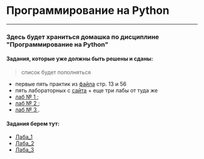 # Программирование на Python

---


### Здесь будет храниться домашка по дисциплине "Программирование на Python" ###


#### Задания, которые уже должны быть решены и сданы: ####
>список будет пополняться

- первые пять практик из [файла](https://vk.com/doc162345063_619805289?hash=33ce1eaacc53e4d106&dl=3c46e188f625140f1a) стр. 13 и 56
- пять лабораторных с [сайта](http://kispython.ru/) + еще три лабы от туда же
- [лаб № 1 ](#Parag);
- [лаб № 2 ](#Parag);
- [лаб № 3 ](#Parag).





























#### <a name="Parag"></a> Задания берем тут: ####

- [Лаба_1](https://vk.com/doc162345063_621634935?hash=25b54dcdfd617345c3&dl=df7e4ffcc742b5e966)
- [Лаба_2](https://vk.com/doc162345063_622220388?hash=96c4141e2b62821414&dl=1e7437c720f7187169 "Необязательная подсказка")
- [Лаба_3](https://vk.com/doc162345063_622811439?hash=914d100bae1de20302&dl=734aa06b36db9581a1)
